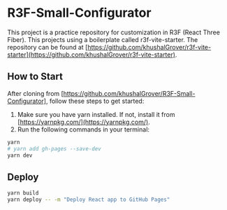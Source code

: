 # R3F-Small-Configurator

This project is a practice repository for customization in R3F (React Three Fiber). This projects using a boilerplate called r3f-vite-starter. The repository can be found at [https://github.com/khushalGrover/r3f-vite-starter](https://github.com/khushalGrover/r3f-vite-starter).



## How to Start
After cloning from [https://github.com/khushalGrover/R3F-Small-Configurator], follow these steps to get started:

1. Make sure you have yarn installed. If not, install it from [https://yarnpkg.com/](https://yarnpkg.com/).
2. Run the following commands in your terminal:

```bash
yarn
# yarn add gh-pages --save-dev
yarn dev
```

## Deploy
```bash
yarn build
yarn deploy -- -m "Deploy React app to GitHub Pages"
```
